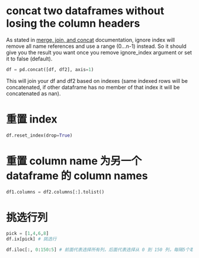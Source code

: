 # concat two dataframes without losing the column headers

As stated in [merge, join, and concat](http://pandas.pydata.org/pandas-docs/stable/merging.html#concatenating-with-mixed-ndims) documentation, ignore index will remove all name references and use a range (0...n-1) instead. So it should give you the result you want once you remove ignore_index argument or set it to false (default).

```python
df = pd.concat([df, df2], axis=1)
```

This will join your df and df2 based on indexes (same indexed rows will be concatenated, if other dataframe has no member of that index it will be concatenated as nan).

# 重置 index

```python
df.reset_index(drop=True) 
```

# 重置 column name 为另一个 dataframe 的 column names
```python
df1.columns = df2.columns[:].tolist()
```

# 挑选行列
```python
pick = [1,4,6,8]
df.ix[pick] # 挑选行

df.iloc[:, 0:150:5] # 前面代表选择所有列，后面代表选择从 0 到 150 列，每隔5个取一个
```